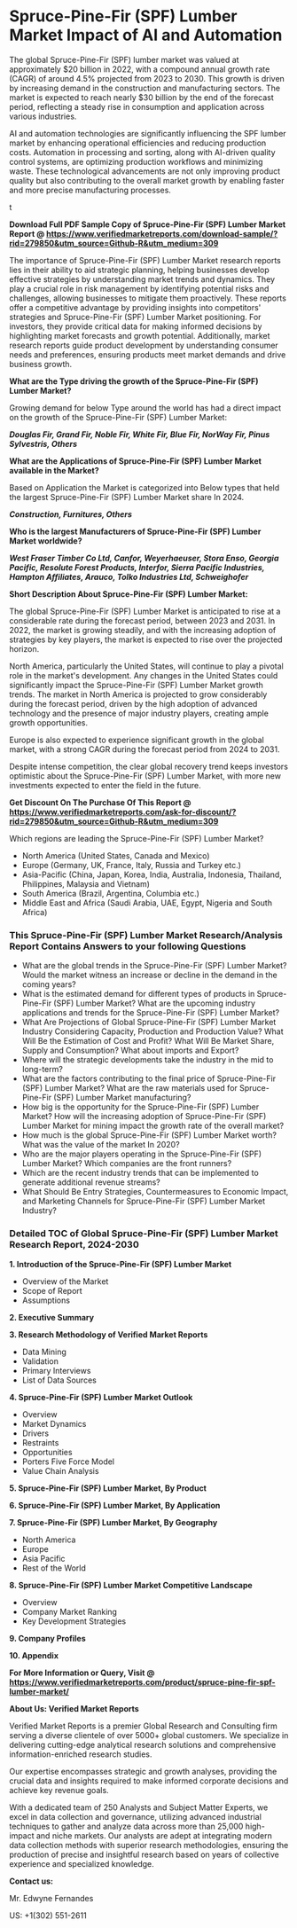 <meta name="title" content="Global Spruce-Pine-Fir (SPF) Lumber Market Impact of AI and Automation"><meta name="description" content="The global Spruce-Pine-Fir (SPF) lumber market was valued at approximately $20 billion in 2022, with a compound annual growth rate (CAGR) of around 4.5% projected from"><meta name="title" content="Spruce-Pine-Fir (SPF) Lumber Market Size, Share, Scope, Trends, Growth, Opportunities, Analysis, Forecast"><h1>Spruce-Pine-Fir (SPF) Lumber Market Impact of AI and Automation</h1><p>The global Spruce-Pine-Fir (SPF) lumber market was valued at approximately $20 billion in 2022, with a compound annual growth rate (CAGR) of around 4.5% projected from 2023 to 2030. This growth is driven by increasing demand in the construction and manufacturing sectors. The market is expected to reach nearly $30 billion by the end of the forecast period, reflecting a steady rise in consumption and application across various industries.</p><p>AI and automation technologies are significantly influencing the SPF lumber market by enhancing operational efficiencies and reducing production costs. Automation in processing and sorting, along with AI-driven quality control systems, are optimizing production workflows and minimizing waste. These technological advancements are not only improving product quality but also contributing to the overall market growth by enabling faster and more precise manufacturing processes.</p>t</p><p id="" class=""><strong>Download Full PDF Sample Copy of Spruce-Pine-Fir (SPF) Lumber Market Report @ <a href="https://www.verifiedmarketreports.com/download-sample/?rid=279850&utm_source=Github-R&utm_medium=309" target="_blank">https://www.verifiedmarketreports.com/download-sample/?rid=279850&utm_source=Github-R&utm_medium=309</a></strong></p><p>The importance of&nbsp;Spruce-Pine-Fir (SPF) Lumber Market research reports lies in their ability to aid strategic planning, helping businesses develop effective strategies by understanding market trends and dynamics. They play a crucial role in risk management by identifying potential risks and challenges, allowing businesses to mitigate them proactively. These reports offer a competitive advantage by providing insights into competitors' strategies and Spruce-Pine-Fir (SPF) Lumber Market positioning. For investors, they provide critical data for making informed decisions by highlighting market forecasts and growth potential. Additionally, market research reports guide product development by understanding consumer needs and preferences, ensuring products meet market demands and drive business growth.</p><p><strong>What are the&nbsp;Type driving the growth of the Spruce-Pine-Fir (SPF) Lumber Market?</strong></p><p id="" class="">Growing demand for below Type around the world has had a direct impact on the growth of the Spruce-Pine-Fir (SPF) Lumber Market:</p><em><strong>Douglas Fir, Grand Fir, Noble Fir, White Fir, Blue Fir, NorWay Fir, Pinus Sylvestris, Others</strong></em></p><strong>What are the&nbsp;Applications&nbsp;of Spruce-Pine-Fir (SPF) Lumber Market available in the Market?</strong></p><p id="" class="">Based on Application the Market is categorized into Below types that held the largest Spruce-Pine-Fir (SPF) Lumber Market share In 2024.</p><em><strong>Construction, Furnitures, Others</strong></em></p><strong>Who is the largest Manufacturers of Spruce-Pine-Fir (SPF) Lumber Market worldwide?</strong></p><p><em><strong>West Fraser Timber Co Ltd, Canfor, Weyerhaeuser, Stora Enso, Georgia Pacific, Resolute Forest Products, Interfor, Sierra Pacific Industries, Hampton Affiliates, Arauco, Tolko Industries Ltd, Schweighofer</strong></em></p><p id="" class=""><strong>Short Description About Spruce-Pine-Fir (SPF) Lumber Market:</strong></p><p>The global Spruce-Pine-Fir (SPF) Lumber Market is anticipated to rise at a considerable rate during the forecast period, between 2023 and 2031. In 2022, the market is growing steadily, and with the increasing adoption of strategies by key players, the market is expected to rise over the projected horizon.</p><p>North America, particularly the United States, will continue to play a pivotal role in the market's development. Any changes in the United States could significantly impact the Spruce-Pine-Fir (SPF) Lumber Market growth trends. The market in North America is projected to grow considerably during the forecast period, driven by the high adoption of advanced technology and the presence of major industry players, creating ample growth opportunities.</p><p>Europe is also expected to experience significant growth in the global market, with a strong CAGR during the forecast period from 2024 to 2031.</p><p>Despite intense competition, the clear global recovery trend keeps investors optimistic about the Spruce-Pine-Fir (SPF) Lumber Market, with more new investments expected to enter the field in the future.</p><p id="" class=""><strong>Get Discount On The Purchase Of This Report @ <a href="https://www.verifiedmarketreports.com/ask-for-discount/?rid=279850&utm_source=Github-R&utm_medium=309" target="_blank">https://www.verifiedmarketreports.com/ask-for-discount/?rid=279850&utm_source=Github-R&utm_medium=309</a></strong></p>Which regions are leading the Spruce-Pine-Fir (SPF) Lumber Market?</p><ul><li>North America (United States, Canada and Mexico)</li><li>Europe (Germany, UK, France, Italy, Russia and Turkey etc.)</li><li>Asia-Pacific (China, Japan, Korea, India, Australia, Indonesia, Thailand, Philippines, Malaysia and Vietnam)</li><li>South America (Brazil, Argentina, Columbia etc.)</li><li>Middle East and Africa (Saudi Arabia, UAE, Egypt, Nigeria and South Africa)</li></ul><h3 id="" class="">This Spruce-Pine-Fir (SPF) Lumber Market Research/Analysis Report Contains Answers to your following Questions</h3><ul><li>What are the global trends in the Spruce-Pine-Fir (SPF) Lumber Market? Would the market witness an increase or decline in the demand in the coming years?</li><li>What is the estimated demand for different types of products in Spruce-Pine-Fir (SPF) Lumber Market? What are the upcoming industry applications and trends for the Spruce-Pine-Fir (SPF) Lumber Market?</li><li>What Are Projections of Global Spruce-Pine-Fir (SPF) Lumber Market Industry Considering Capacity, Production and Production Value? What Will Be the Estimation of Cost and Profit? What Will Be Market Share, Supply and Consumption? What about imports and Export?</li><li>Where will the strategic developments take the industry in the mid to long-term?</li><li>What are the factors contributing to the final price of Spruce-Pine-Fir (SPF) Lumber Market? What are the raw materials used for Spruce-Pine-Fir (SPF) Lumber Market manufacturing?</li><li>How big is the opportunity for the Spruce-Pine-Fir (SPF) Lumber Market? How will the increasing adoption of Spruce-Pine-Fir (SPF) Lumber Market for mining impact the growth rate of the overall market?</li><li>How much is the global Spruce-Pine-Fir (SPF) Lumber Market worth? What was the value of the market In 2020?</li><li>Who are the major players operating in the Spruce-Pine-Fir (SPF) Lumber Market? Which companies are the front runners?</li><li>Which are the recent industry trends that can be implemented to generate additional revenue streams?</li><li>What Should Be Entry Strategies, Countermeasures to Economic Impact, and Marketing Channels for Spruce-Pine-Fir (SPF) Lumber Market Industry?</li></ul><h3 id="" class="">Detailed TOC of Global Spruce-Pine-Fir (SPF) Lumber Market Research Report, 2024-2030</h3><p id="" class=""><strong>1. Introduction of the Spruce-Pine-Fir (SPF) Lumber Market</strong></p><ul><li>Overview of the Market</li><li>Scope of Report</li><li>Assumptions</li></ul><p id="" class=""><strong>2. Executive Summary</strong></p><p id="" class=""><strong>3. Research Methodology of Verified Market Reports</strong></p><ul><li>Data Mining</li><li>Validation</li><li>Primary Interviews</li><li>List of Data Sources</li></ul><p id="" class=""><strong>4. Spruce-Pine-Fir (SPF) Lumber Market Outlook</strong></p><ul><li>Overview</li><li>Market Dynamics</li><li>Drivers</li><li>Restraints</li><li>Opportunities</li><li>Porters Five Force Model</li><li>Value Chain Analysis</li></ul><p id="" class=""><strong>5. Spruce-Pine-Fir (SPF) Lumber Market, By Product</strong></p><p id="" class=""><strong>6. Spruce-Pine-Fir (SPF) Lumber Market, By Application</strong></p><p id="" class=""><strong>7. Spruce-Pine-Fir (SPF) Lumber Market, By Geography</strong></p><ul><li>North America</li><li>Europe</li><li>Asia Pacific</li><li>Rest of the World</li></ul><p id="" class=""><strong>8. Spruce-Pine-Fir (SPF) Lumber Market Competitive Landscape</strong></p><ul><li>Overview</li><li>Company Market Ranking</li><li>Key Development Strategies</li></ul><p id="" class=""><strong>9. Company Profiles</strong></p><p id="" class=""><strong>10. Appendix</strong></p><p id="" class=""><strong>For More Information or Query, Visit @ <a href="https://www.verifiedmarketreports.com/product/spruce-pine-fir-spf-lumber-market/" target="_blank">https://www.verifiedmarketreports.com/product/spruce-pine-fir-spf-lumber-market/</a></strong></p><p id="" class=""><strong>About Us: Verified Market Reports</strong></p><p id="" class="">Verified Market Reports is a premier Global Research and Consulting firm serving a diverse clientele of over 5000+ global customers. We specialize in delivering cutting-edge analytical research solutions and comprehensive information-enriched research studies.</p><p id="" class="">Our expertise encompasses strategic and growth analyses, providing the crucial data and insights required to make informed corporate decisions and achieve key revenue goals.</p><p id="" class="">With a dedicated team of 250 Analysts and Subject Matter Experts, we excel in data collection and governance, utilizing advanced industrial techniques to gather and analyze data across more than 25,000 high-impact and niche markets. Our analysts are adept at integrating modern data collection methods with superior research methodologies, ensuring the production of precise and insightful research based on years of collective experience and specialized knowledge.</p><p id="" class=""><strong>Contact us:</strong></p><p id="" class="">Mr. Edwyne Fernandes</p><p id="" class="">US: +1(302) 551-2611</p>